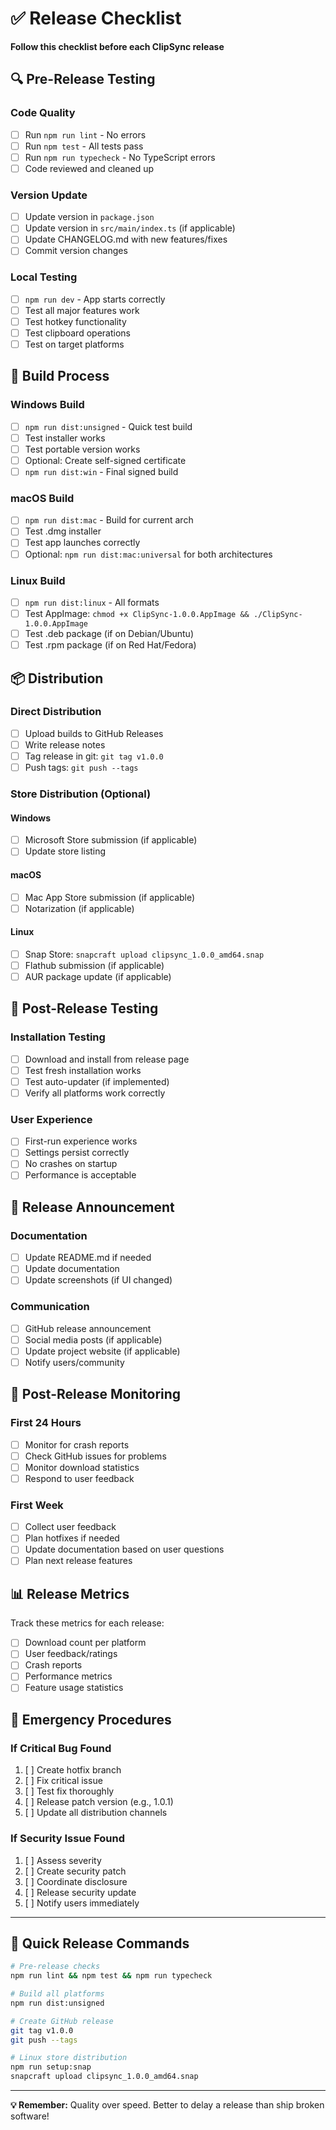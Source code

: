 # ✅ Release Checklist

**Follow this checklist before each ClipSync release**

## **🔍 Pre-Release Testing**

### **Code Quality**

- [ ] Run `npm run lint` - No errors
- [ ] Run `npm test` - All tests pass
- [ ] Run `npm run typecheck` - No TypeScript errors
- [ ] Code reviewed and cleaned up

### **Version Update**

- [ ] Update version in `package.json`
- [ ] Update version in `src/main/index.ts` (if applicable)
- [ ] Update CHANGELOG.md with new features/fixes
- [ ] Commit version changes

### **Local Testing**

- [ ] `npm run dev` - App starts correctly
- [ ] Test all major features work
- [ ] Test hotkey functionality
- [ ] Test clipboard operations
- [ ] Test on target platforms

## **🚀 Build Process**

### **Windows Build**

- [ ] `npm run dist:unsigned` - Quick test build
- [ ] Test installer works
- [ ] Test portable version works
- [ ] Optional: Create self-signed certificate
- [ ] `npm run dist:win` - Final signed build

### **macOS Build**

- [ ] `npm run dist:mac` - Build for current arch
- [ ] Test .dmg installer
- [ ] Test app launches correctly
- [ ] Optional: `npm run dist:mac:universal` for both architectures

### **Linux Build**

- [ ] `npm run dist:linux` - All formats
- [ ] Test AppImage: `chmod +x ClipSync-1.0.0.AppImage && ./ClipSync-1.0.0.AppImage`
- [ ] Test .deb package (if on Debian/Ubuntu)
- [ ] Test .rpm package (if on Red Hat/Fedora)

## **📦 Distribution**

### **Direct Distribution**

- [ ] Upload builds to GitHub Releases
- [ ] Write release notes
- [ ] Tag release in git: `git tag v1.0.0`
- [ ] Push tags: `git push --tags`

### **Store Distribution (Optional)**

#### **Windows**

- [ ] Microsoft Store submission (if applicable)
- [ ] Update store listing

#### **macOS**

- [ ] Mac App Store submission (if applicable)
- [ ] Notarization (if applicable)

#### **Linux**

- [ ] Snap Store: `snapcraft upload clipsync_1.0.0_amd64.snap`
- [ ] Flathub submission (if applicable)
- [ ] AUR package update (if applicable)

## **🧪 Post-Release Testing**

### **Installation Testing**

- [ ] Download and install from release page
- [ ] Test fresh installation works
- [ ] Test auto-updater (if implemented)
- [ ] Verify all platforms work correctly

### **User Experience**

- [ ] First-run experience works
- [ ] Settings persist correctly
- [ ] No crashes on startup
- [ ] Performance is acceptable

## **📢 Release Announcement**

### **Documentation**

- [ ] Update README.md if needed
- [ ] Update documentation
- [ ] Update screenshots (if UI changed)

### **Communication**

- [ ] GitHub release announcement
- [ ] Social media posts (if applicable)
- [ ] Update project website (if applicable)
- [ ] Notify users/community

## **🔧 Post-Release Monitoring**

### **First 24 Hours**

- [ ] Monitor for crash reports
- [ ] Check GitHub issues for problems
- [ ] Monitor download statistics
- [ ] Respond to user feedback

### **First Week**

- [ ] Collect user feedback
- [ ] Plan hotfixes if needed
- [ ] Update documentation based on user questions
- [ ] Plan next release features

## **📊 Release Metrics**

Track these metrics for each release:

- [ ] Download count per platform
- [ ] User feedback/ratings
- [ ] Crash reports
- [ ] Performance metrics
- [ ] Feature usage statistics

## **🚨 Emergency Procedures**

### **If Critical Bug Found**

1. [ ] Create hotfix branch
2. [ ] Fix critical issue
3. [ ] Test fix thoroughly
4. [ ] Release patch version (e.g., 1.0.1)
5. [ ] Update all distribution channels

### **If Security Issue Found**

1. [ ] Assess severity
2. [ ] Create security patch
3. [ ] Coordinate disclosure
4. [ ] Release security update
5. [ ] Notify users immediately

---

## **🎯 Quick Release Commands**

```bash
# Pre-release checks
npm run lint && npm test && npm run typecheck

# Build all platforms
npm run dist:unsigned

# Create GitHub release
git tag v1.0.0
git push --tags

# Linux store distribution
npm run setup:snap
snapcraft upload clipsync_1.0.0_amd64.snap
```

---

**💡 Remember:** Quality over speed. Better to delay a release than ship broken software!

